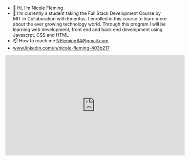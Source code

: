 - 👋 Hi, I’m Nicole Fleming
- 🌱 I’m currently a student taking the Full Stack Development Course by MIT in Collaboration with Emeritus. I enrolled in this course to learn more about the ever growing technology world. Through this program I will be learning web development, front end and back end development using Javascrpt, CSS and HTML 
- 📫 How to reach me NFleming84@gmail.com
-  www.linkedin.com/in/nicole-fleming-403b217

<iframe width="560" height="315" src="https://www.youtube.com/embed/3nUF_YyjTPI" title="YouTube video player" frameborder="0" allow="accelerometer; autoplay; clipboard-write; encrypted-media; gyroscope; picture-in-picture" allowfullscreen></iframe>


<!---
NicoleFleming4/NicoleFleming4 is a ✨ special ✨ repository because its `README.md` (this file) appears on your GitHub profile.
You can click the Preview link to take a look at your changes.
--->
